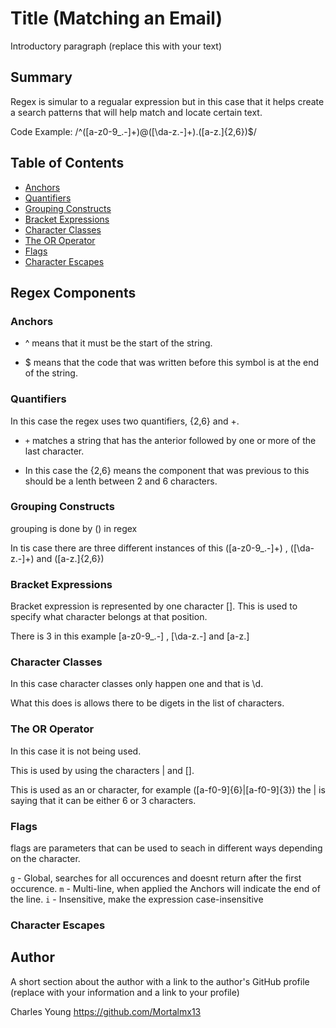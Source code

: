 # Title (Matching an Email)

Introductory paragraph (replace this with your text)

## Summary

Regex is simular to a regualar expression but in this case that it helps create a search patterns that will help match and locate certain text.

Code Example: /^([a-z0-9_\.-]+)@([\da-z\.-]+)\.([a-z\.]{2,6})$/

## Table of Contents

- [Anchors](#anchors)
- [Quantifiers](#quantifiers)
- [Grouping Constructs](#grouping-constructs)
- [Bracket Expressions](#bracket-expressions)
- [Character Classes](#character-classes)
- [The OR Operator](#the-or-operator)
- [Flags](#flags)
- [Character Escapes](#character-escapes)

## Regex Components

### Anchors

* ^ means that it must be the start of the string.

* $ means that the code that was written before this symbol is at the end of the string.

### Quantifiers

In this case the regex uses two quantifiers, {2,6} and +.

* `+` matches a string that has the anterior followed by one or more of the last character.  

* In this case the {2,6} means the component that was previous to this should be a lenth between 2 and 6 characters.

### Grouping Constructs

grouping is done by () in regex

In tis case there are three different instances of this ([a-z0-9_\.-]+) , ([\da-z\.-]+) and ([a-z\.]{2,6})

### Bracket Expressions

Bracket expression is represented by one character []. This is used to specify what character belongs at that position.

There is 3 in this example [a-z0-9_\.-] , [\da-z\.-] and [a-z\.]

### Character Classes

In this case character classes only happen one and that is \d.

What this does is allows there to be digets in the list of characters. 

### The OR Operator

In this case it is not being used.

This is used by using the characters | and [].

This is used as an or character, for example ([a-f0-9]{6}|[a-f0-9]{3}) the | is saying that it can be either 6 or 3 characters.

### Flags

flags are parameters that can be used to seach in different ways depending on the character.


`g` - Global, searches for all occurences and doesnt return after the first occurence.
`m` - Multi-line, when applied the Anchors will indicate the end of the line.
`i` - Insensitive, make the expression case-insensitive

### Character Escapes





## Author

A short section about the author with a link to the author's GitHub profile (replace with your information and a link to your profile)

Charles Young
https://github.com/Mortalmx13